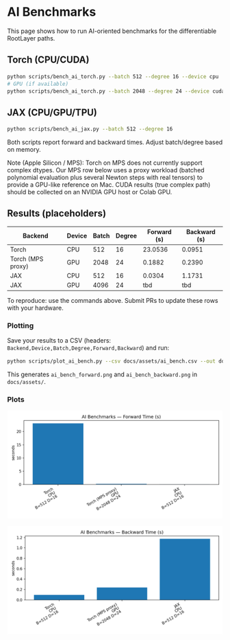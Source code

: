 # AI Benchmarks

This page shows how to run AI-oriented benchmarks for the differentiable RootLayer paths.

## Torch (CPU/CUDA)

```bash
python scripts/bench_ai_torch.py --batch 512 --degree 16 --device cpu
# GPU (if available)
python scripts/bench_ai_torch.py --batch 2048 --degree 24 --device cuda
```

## JAX (CPU/GPU/TPU)

```bash
python scripts/bench_ai_jax.py --batch 512 --degree 16
```

Both scripts report forward and backward times. Adjust batch/degree based on memory.

Note (Apple Silicon / MPS): Torch on MPS does not currently support complex dtypes. Our MPS row below uses a
proxy workload (batched polynomial evaluation plus several Newton steps with real tensors) to provide a
GPU-like reference on Mac. CUDA results (true complex path) should be collected on an NVIDIA GPU host or
Colab GPU.

## Results (placeholders)

| Backend | Device | Batch | Degree | Forward (s) | Backward (s) |
| --- | --- | --- | --- | --- | --- |
| Torch | CPU | 512 | 16 | 23.0536 | 0.0951 |
| Torch (MPS proxy) | GPU | 2048 | 24 | 0.1882 | 0.2390 |
| JAX | CPU | 512 | 16 | 0.0304 | 1.1731 |
| JAX | GPU | 4096 | 24 | tbd | tbd |

To reproduce: use the commands above. Submit PRs to update these rows with your hardware.

### Plotting

Save your results to a CSV (headers: `Backend,Device,Batch,Degree,Forward,Backward`) and run:

```bash
python scripts/plot_ai_bench.py --csv docs/assets/ai_bench.csv --out docs/assets
```

This generates `ai_bench_forward.png` and `ai_bench_backward.png` in `docs/assets/`.

### Plots

![AI Bench Forward](assets/ai_bench_forward.png)

![AI Bench Backward](assets/ai_bench_backward.png)

